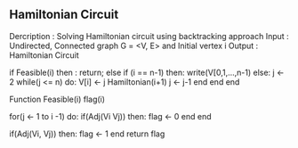 ## Hamiltonian Circuit
Dercription : Solving Hamiltonian circuit using backtracking approach
Input : Undirected, Connected graph G = <V, E> and Initial vertex i
Output : Hamiltonian Circuit

if Feasible(i) then :
  return;
else if (i == n-1) then:
  write(V[0,1,...,n-1)
else:
  j <- 2
while(j <= n) do:
  V[i] <- j
  Hamiltonian(i+1)
  j <- j-1
 end
 end
 end
 
Function Feasible(i)
  flag(i)
  
for(j <- 1 to i -1) do:
  if(Adj(Vi Vj)) then:
    flag <- 0
  end
end

if(Adj(Vi, Vj)) then:
  flag <- 1
end
return flag
